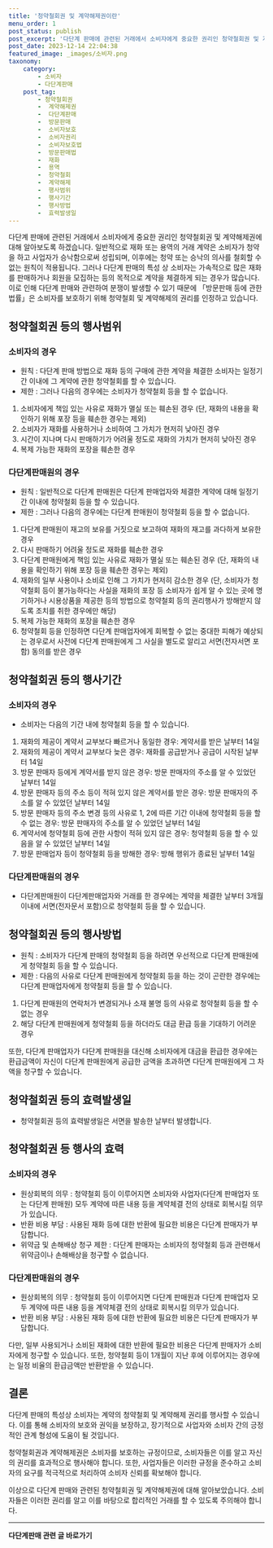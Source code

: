 ```yaml
---
title: '청약철회권 및 계약해제권이란'
menu_order: 1
post_status: publish
post_excerpt: '다단계 판매에 관련된 거래에서 소비자에게 중요한 권리인 청약철회권 및 계약해제권에 대해 알아보도록 하겠습니다. 일반적으로 재화 또는 용역의 거래 계약은 소비자가 청약을 하고 사업자가 승낙함으로써 성립되며, 이후에는 청약 또는 승낙의 의사를 철회할 수 없는 원칙이 적용됩니다. 그러나 다단계 판매의 특성 상 소비자는 가속적으로 많은 재화를 판매하거나 회원을 모집하는 등의 목적으로 계약을 체결하게 되는 경우가 많습니다. 이로 인해 다단계 판매와 관련하여 분쟁이 발생할 수 있기 때문에  방문판매 등에 관한 법률 은 소비자를 보호하기 위해 청약철회 및 계약해제의 권리를 인정하고 있습니다.'
post_date: 2023-12-14 22:04:38
featured_image: _images/소비자.png
taxonomy:
    category:
        - 소비자
        - 다단계판매
    post_tag:
        - 청약철회권
        -  계약해제권
        -  다단계판매
        -  방문판매
        -  소비자보호
        -  소비자권리
        -  소비자보호법
        -  방문판매법
        -  재화
        -  용역
        -  청약철회
        -  계약해제
        -  행사범위
        -  행사기간
        -  행사방법
        -  효력발생일
---
```



다단계 판매에 관련된 거래에서 소비자에게 중요한 권리인 청약철회권 및 계약해제권에 대해 알아보도록 하겠습니다. 일반적으로 재화 또는 용역의 거래 계약은 소비자가 청약을 하고 사업자가 승낙함으로써 성립되며, 이후에는 청약 또는 승낙의 의사를 철회할 수 없는 원칙이 적용됩니다. 그러나 다단계 판매의 특성 상 소비자는 가속적으로 많은 재화를 판매하거나 회원을 모집하는 등의 목적으로 계약을 체결하게 되는 경우가 많습니다. 이로 인해 다단계 판매와 관련하여 분쟁이 발생할 수 있기 때문에 「방문판매 등에 관한 법률」은 소비자를 보호하기 위해 청약철회 및 계약해제의 권리를 인정하고 있습니다.

## 청약철회권 등의 행사범위

### 소비자의 경우

- 원칙 : 다단계 판매 방법으로 재화 등의 구매에 관한 계약을 체결한 소비자는 일정기간 이내에 그 계약에 관한 청약철회를 할 수 있습니다.
- 제한 : 그러나 다음의 경우에는 소비자가 청약철회 등을 할 수 없습니다.

1. 소비자에게 책임 있는 사유로 재화가 멸실 또는 훼손된 경우 (단, 재화의 내용을 확인하기 위해 포장 등을 훼손한 경우는 제외)
2. 소비자가 재화를 사용하거나 소비하여 그 가치가 현저히 낮아진 경우
3. 시간이 지나며 다시 판매하기가 어려울 정도로 재화의 가치가 현저히 낮아진 경우
4. 복제 가능한 재화의 포장을 훼손한 경우

### 다단계판매원의 경우

- 원칙 : 일반적으로 다단계 판매원은 다단계 판매업자와 체결한 계약에 대해 일정기간 이내에 청약철회 등을 할 수 있습니다.
- 제한 : 그러나 다음의 경우에는 다단계 판매원이 청약철회 등을 할 수 없습니다.

1. 다단계 판매원이 재고의 보유를 거짓으로 보고하여 재화의 재고를 과다하게 보유한 경우
2. 다시 판매하기 어려울 정도로 재화를 훼손한 경우
3. 다단계 판매원에게 책임 있는 사유로 재화가 멸실 또는 훼손된 경우 (단, 재화의 내용을 확인하기 위해 포장 등을 훼손한 경우는 제외)
4. 재화의 일부 사용이나 소비로 인해 그 가치가 현저히 감소한 경우 (단, 소비자가 청약철회 등이 불가능하다는 사실을 재화의 포장 등 소비자가 쉽게 알 수 있는 곳에 명기하거나 시용상품을 제공한 등의 방법으로 청약철회 등의 권리행사가 방해받지 않도록 조치를 취한 경우에만 해당)
5. 복제 가능한 재화의 포장을 훼손한 경우
6. 청약철회 등을 인정하면 다단계 판매업자에게 회복할 수 없는 중대한 피해가 예상되는 경우로서 사전에 다단계 판매원에게 그 사실을 별도로 알리고 서면(전자서면 포함) 동의를 받은 경우

## 청약철회권 등의 행사기간

### 소비자의 경우

- 소비자는 다음의 기간 내에 청약철회 등을 할 수 있습니다.
1. 재화의 제공이 계약서 교부보다 빠르거나 동일한 경우: 계약서를 받은 날부터 14일
2. 재화의 제공이 계약서 교부보다 늦은 경우: 재화를 공급받거나 공급이 시작된 날부터 14일
3. 방문 판매자 등에게 계약서를 받지 않은 경우: 방문 판매자의 주소를 알 수 있었던 날부터 14일
4. 방문 판매자 등의 주소 등이 적혀 있지 않은 계약서를 받은 경우: 방문 판매자의 주소를 알 수 있었던 날부터 14일
5. 방문 판매자 등의 주소 변경 등의 사유로 1, 2에 따른 기간 이내에 청약철회 등을 할 수 없는 경우: 방문 판매자의 주소를 알 수 있었던 날부터 14일
6. 계약서에 청약철회 등에 관한 사항이 적혀 있지 않은 경우: 청약철회 등을 할 수 있음을 알 수 있었던 날부터 14일
7. 방문 판매업자 등이 청약철회 등을 방해한 경우: 방해 행위가 종료된 날부터 14일

### 다단계판매원의 경우

- 다단계판매원이 다단계판매업자와 거래를 한 경우에는 계약을 체결한 날부터 3개월 이내에 서면(전자문서 포함)으로 청약철회 등을 할 수 있습니다.

## 청약철회권 등의 행사방법

- 원칙 : 소비자가 다단계 판매의 청약철회 등을 하려면 우선적으로 다단계 판매원에게 청약철회 등을 할 수 있습니다.
- 제한 : 다음의 사유로 다단계 판매원에게 청약철회 등을 하는 것이 곤란한 경우에는 다단계 판매업자에게 청약철회 등을 할 수 있습니다.

1. 다단계 판매원의 연락처가 변경되거나 소재 불명 등의 사유로 청약철회 등을 할 수 없는 경우
2. 해당 다단계 판매원에게 청약철회 등을 하더라도 대금 환급 등을 기대하기 어려운 경우

또한, 다단계 판매업자가 다단계 판매원을 대신해 소비자에게 대금을 환급한 경우에는 환급금액이 자신이 다단계 판매원에게 공급한 금액을 초과하면 다단계 판매원에게 그 차액을 청구할 수 있습니다.

## 청약철회권 등의 효력발생일

- 청약철회권 등의 효력발생일은 서면을 발송한 날부터 발생합니다.

## 청약철회권 등 행사의 효력

### 소비자의 경우

- 원상회복의 의무 : 청약철회 등이 이루어지면 소비자와 사업자(다단계 판매업자 또는 다단계 판매원) 모두 계약에 따른 내용 등을 계약체결 전의 상태로 회복시킬 의무가 있습니다.
- 반환 비용 부담 : 사용된 재화 등에 대한 반환에 필요한 비용은 다단계 판매자가 부담합니다.
- 위약금 및 손해배상 청구 제한 : 다단계 판매자는 소비자의 청약철회 등과 관련해서 위약금이나 손해배상을 청구할 수 없습니다.

### 다단계판매원의 경우

- 원상회복의 의무 : 청약철회 등이 이루어지면 다단계 판매원과 다단계 판매업자 모두 계약에 따른 내용 등을 계약체결 전의 상태로 회복시킬 의무가 있습니다.
- 반환 비용 부담 : 사용된 재화 등에 대한 반환에 필요한 비용은 다단계 판매자가 부담합니다.

다만, 일부 사용되거나 소비된 재화에 대한 반환에 필요한 비용은 다단계 판매자가 소비자에게 청구할 수 있습니다. 또한, 청약철회 등이 1개월이 지난 후에 이루어지는 경우에는 일정 비율의 환급금액만 반환받을 수 있습니다.

## 결론

다단계 판매의 특성상 소비자는 계약의 청약철회 및 계약해제 권리를 행사할 수 있습니다. 이를 통해 소비자의 보호와 권익을 보장하고, 장기적으로 사업자와 소비자 간의 긍정적인 관계 형성에 도움이 될 것입니다.

청약철회권과 계약해제권은 소비자를 보호하는 규정이므로, 소비자들은 이를 알고 자신의 권리를 효과적으로 행사해야 합니다. 또한, 사업자들은 이러한 규정을 준수하고 소비자의 요구를 적극적으로 처리하여 소비자 신뢰를 확보해야 합니다.

이상으로 다단계 판매와 관련된 청약철회권 및 계약해제권에 대해 알아보았습니다. 소비자들은 이러한 권리를 알고 이를 바탕으로 합리적인 거래를 할 수 있도록 주의해야 합니다.
<!-- wp:separator -->
<hr class="wp-block-separator has-alpha-channel-opacity"/>
<!-- /wp:separator -->

<!-- wp:group {"backgroundColor":"base","layout":{"type":"constrained"}} -->
<div class="wp-block-group has-base-background-color has-background"><!-- wp:paragraph {"align":"center","fontSize":"medium"} -->
<p class="has-text-align-center has-large-font-size"><strong>다단계판매 관련 글 바로가기</strong></p>
<!-- /wp:paragraph -->


<!-- wp:latest-posts
{"categories":[{"id":30694,"count":19,"description":"","link":"https://uknowlaw.com/category/%eb%8b%a4%eb%8b%a8%ea%b3%84%ed%8c%90%eb%a7%a4/","name":"다단계판매","slug":"다단계판매","taxonomy":"category","parent":0,"meta":[],"_links":{"self":[{"href":"https://uknowlaw.com/wp-json/wp/v2/categories/30694"}],"collection":[{"href":"https://uknowlaw.com/wp-json/wp/v2/categories"}],"about":[{"href":"https://uknowlaw.com/wp-json/wp/v2/taxonomies/category"}],"wp:post_type":[{"href":"https://uknowlaw.com/wp-json/wp/v2/posts?categories=30694"}],"curies":[{"name":"wp","href":"https://api.w.org/{rel}","templated":true}]}}],"postsToShow":100,"excerptLength":28,"postLayout":"grid","columns":2,"featuredImageAlign":"left","featuredImageSizeSlug":"large","fontSize":"small"} /--></div>
<!-- /wp:group -->